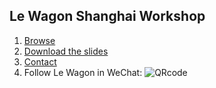 ## Le Wagon Shanghai Workshop

1. [Browse](https://tgenaitay.github.io/landing/)
2. [Download the slides](https://tgenaitay.github.io/landing/Le-Wagon-Landing-page-Dec-5-Shanghai.pdf)
3. [Contact](shanghai@lewagon.org)
4. Follow Le Wagon in WeChat: ![QRcode](https://tgenaitay.github.io/landing/images/QRCode.gif)
